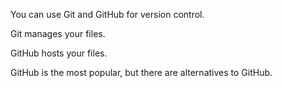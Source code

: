 You can use Git and GitHub for version control.

Git manages your files.

GitHub hosts your files.

GitHub is the most popular, but there are alternatives to GitHub.
